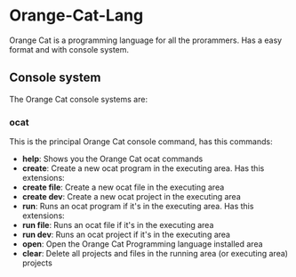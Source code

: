 # Orange-Cat-Lang
Orange Cat is a programming language for all the prorammers.
Has a easy format and with console system.

## Console system

The Orange Cat console systems are:

### ocat
This is the principal Orange Cat console command, has this commands:
 - **help**: Shows you the Orange Cat ocat commands
 - **create**: Create a new ocat program in the executing area. Has this extensions:
 -   **create file**: Create a new ocat file in the executing area
 -   **create dev**: Create a new ocat project in the executing area
 - **run**: Runs an ocat program if it's in the executing area. Has this extensions:
 -   **run file**: Runs an ocat file if it's in the executing area
 -   **run dev**: Runs an ocat project if it's in the executing area
 - **open**: Open the Orange Cat Programming language installed area
 - **clear**: Delete all projects and files in the running area (or executing area) projects
